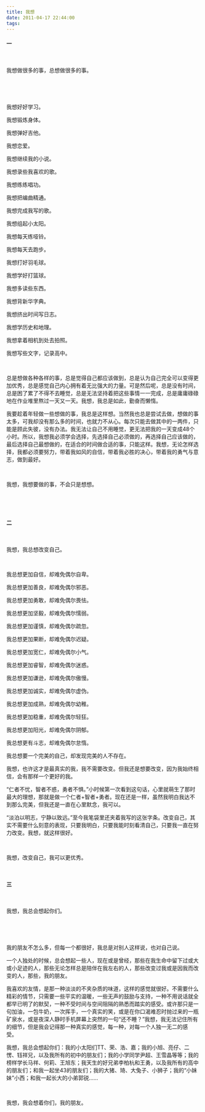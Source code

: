 ```yaml
---
title: 我想
date: 2011-04-17 22:44:00
tags:
---
```






#### 一­

<br>



我想做很多的事，总想做很多的事。­



<br>

­

我想好好学习。­

我想锻炼身体。­

我想弹好吉他。­

我想恋爱。­

我想继续我的小说。­

我想录些我喜欢的歌。­

我想练练唱功。­

我想把编曲精通。­

我想完成我写的歌。­

我想组起小太阳。­

我想每天练哑铃。­

我想每天去跑步。­

我想打好羽毛球。­

我想学好打篮球。­

我想多读些东西。­

我想背新华字典。­

我想挤出时间写日志。­

我想学历史和地理。­

我想拿着相机到处去拍照。­

我想写些文字，记录高中。­

­

总是想做各种各样的事，总是觉得自己都应该做到，总是认为自己完全可以变得更加优秀，总是感觉自己内心拥有着无比强大的力量。可是然后呢，总是没有时间，总是困了累了不得不去睡觉，总是无法坚持着把这些事情一一完成，总是庸庸碌碌地在作业堆里熬过一天又一天。我想，我总是如此，勤奋而懒惰。­



我要趁着年轻做一些想做的事，我总是这样想。当然我也总是尝试去做，想做的事太多，可我却没有那么多的时间，也就力不从心。每次只能去做其中的一两件，只能是顾此失彼，没有办法。我无法让自己不用睡觉，更无法把我的一天变成48个小时。所以，我想我必须学会选择，先选择自己必须做的，再选择自己应该做的，最后选择自己最想做的，在适合的时间做合适的事，只能这样。我想，无论怎样选择，我都必须要努力，带着我如风的自信，带着我必胜的决心，带着我的勇气与意志，做到最好。­



<br>



我想，我想要做的事，不会只是想想。­

­





<br>









#### 二­



<br>





我想，我总想改变自己。­



<br>



我总想更加自信，却难免偶尔自卑。­

我总想更加善良，却难免偶尔邪恶。­

我总想更加勇敢，却难免偶尔畏怯。­

我总想更加坚毅，却难免偶尔懦弱。­

我总想更加谨慎，却难免偶尔疏忽。­

我总想更加果断，却难免偶尔迟疑。­

我总想更加宽仁，却难免偶尔小气。­

我总想更加睿智，却难免偶尔迷惑。­

我总想更加谦逊，却难免偶尔傲慢。­

我总想更加诚实，却难免偶尔虚伪。­

我总想更加成熟，却难免偶尔幼稚。­

我总想更加稳重，却难免偶尔轻狂。­

我总想更加阳光，却难免偶尔阴郁。­

我总想更有斗志，却难免偶尔怠惰。­



我总想要一个完美的自己，却发现完美的人不存在。­



我想，也许这才是最真实的我，我不需要改变。但我还是想要改变，因为我始终相信，会有那样一个更好的我。­



“仁者不忧，智者不惑，勇者不惧。”小时候第一次看到这句话，心里就萌生了那时最大的理想，那就是做一个仁者+智者+勇者。现在还是一样，虽然我明白我达不到那么完美，但我还是一直在心里默念，我可以。­



“淡泊以明志，宁静以致远。”至今我笔袋里还夹着我写的这张字条。改变自己，其实不需要什么刻意的表现，只要我明白，只要我能时刻看清自己，只要我一直在努力改变。我想，就这样很好。­



<br>



我想，改变自己，我可以更优秀。­







<br>







#### 三­



<br>





我想，我总会想起你们。­



<br>

­

我的朋友不怎么多，但每一个都很好，我总是对别人这样说，也对自己说。­



一个人独处的时候，总会想起一些人，现在或是曾经，那些在我生命中留下过或大或小足迹的人，那些无论怎样总是陪伴在我左右的人，那些改变过我或是因我而改变的人，那些，我的朋友。­



我喜欢的友情，是那一种淡淡的不夹杂质的味道，这样的感觉就很好。不需要什么精彩的情节，只需要一些平实的温暖，一些无声的鼓励与支持，一种不用说话就全都早已明了的默契，一种不受时间与空间阻隔的熟悉而踏实的感受。或许那只是一句加油，一包牛奶，一次挥手，一个真实的笑，或是在你口渴难忍时抛过来的一瓶矿泉水，或是夜深人静时手机屏幕上突然的一句“还不睡？”我想，我无法记住所有的细节，但是我会记得那一种真实的感觉，每一种，对每一个人独一无二的感受。­



我想，我总会想起你们：我的小太阳们TT、荣、浩、嘉；我的小旭、亮仔、二愣、钰祥兄，以及我所有的初中的朋友们；我的小学同学尹超、王雪晶等等；我的榜样学长马祥、何莉、王旭东；我天生的好兄弟李柏杭和王勇，以及我所有的高中的朋友们；和我一起坐43的朋友们；我的大猪、琦、大兔子、小狮子；我的“小妹妹”小西；和我一起长大的小弟郭锐……­



<br>



我想，我会想着你们，我的朋友。­

